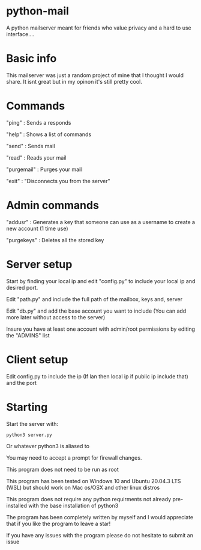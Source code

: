 # python-mail
A python mailserver meant for friends who value privacy and a hard to use interface....

# Basic info
This mailserver was just a random project of mine that I thought I would share.
It isnt great but in my opinon it's still pretty cool.

# Commands
"ping" : Sends a responds

"help" : Shows a list of commands

"send" : Sends mail

"read" : Reads your mail

"purgemail" : Purges your mail

"exit" : "Disconnects you from the server"

# Admin commands
"addusr" : Generates a key that someone can use as a username to create a new account (1 time use)

"purgekeys" : Deletes all the stored key


# Server setup
Start by finding your local ip and edit "config.py" to include your local ip and desired port.

Edit "path.py" and include the full path of the mailbox, keys and, server

Edit "db.py" and add the base account you want to include (You can add more later without access to the server)

Insure you have at least one account with admin/root permissions by editing the "ADMINS" list

# Client setup
Edit config.py to include the ip (If lan then local ip if public ip include that) and the port

# Starting
Start the server with:

```python3 server.py```

Or whatever python3 is aliased to

You may need to accept a prompt for firewall changes.

This program does not need to be run as root

This program has been tested on Windows 10 and Ubuntu 20.04.3 LTS (WSL) but should work on Mac os/OSX and other linux distros

This program does not require any python requirments not already pre-installed with the base installation of python3

The program has been completely written by myself and I would appreciate that if you like the program to leave a star!

If you have any issues with the program please do not hesitate to submit an issue
